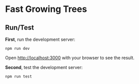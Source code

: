 # Fast Growing Trees

## Run/Test

**First**, run the development server:

```
npm run dev
```

Open [http://localhost:3000](http://localhost:3000) with your browser to see the result.

**Second**, test the development server:

```
npm run test
```
